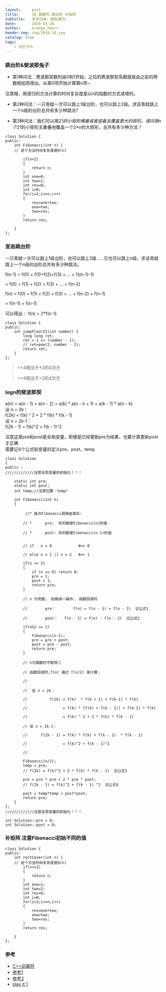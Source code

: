 ```yaml
---
layout:     post
title:      10 斐数列 跳台阶 补矩阵
subtitle:   多多归纳，避免递归~
date:       2019-03-28
author:     orange_heart
header-img: img/2019-10.jpg
catalog: true
tags:
    - 记忆卡片
---
```


### 跳台阶&斐波那兔子

- 第1种问法：费波那契数列由0和1开始，之后的费波那契系数就是由之前的两数相加而得出。从第0项开始计算第n项~

注意哦，用递归的方法计算的时间复杂度是以n的指数的方式递增的。

- 第2种问法：一只青蛙一次可以跳上1级台阶，也可以跳上2级。求该青蛙跳上一个n级的台阶总共有多少种跳法?  

- 第3种问法：我们可以用2*1的小矩形横着或者竖着去覆盖更大的矩形。请问用n个2*1的小矩形无重叠地覆盖一个2*n的大矩形，总共有多少种方法？


```objc
class Solution {
public:
    int Fibonacci(int n) {  
    // 这个方法时间复杂度是O(n)
    
        if(n<2)
        {
            return n;
        }
        int one=0;
        int two=1;
        int res=0;
        int i=0;
        for(i=2;i<=n;i++)
        {
            res=one+two;
            one=two;
            two=res;
        }
        return res;

    }
};
```

### 变态跳台阶
一只青蛙一次可以跳上1级台阶，也可以跳上2级……它也可以跳上n级。求该青蛙跳上一个n级的台阶总共有多少种跳法。

 f(n-1) = f(0) + f(1)+f(2)+f(3) + ... + f((n-1)-1) 
 
   = f(0) + f(1) + f(2) + f(3) + ... + f(n-2) 
 
 f(n) = f(0) + f(1) + f(2) + f(3) + ... + f(n-2) + f(n-1) 
 
   = f(n-1) + f(n-1) 
 
 可以得出： f(n) = 2*f(n-1)

```objc
class Solution {
public:
    int jumpFloorII(int number) {
        long long ret;
		ret = 1 << (number - 1);  
		// ret=pow(2, number - 1);
        return ret;
    }
};
```
> &lt;&lt;4相当于*2的4次方
>
> &gt;&gt;4相当于÷2的4次方

### logn的斐波那契

a(n) = a(n - 1) + a(n - 2) =  a(k) * a(n - k + 1) + a(k - 1) * a(n - k)   
设 n = 2k：   
f(2k) = f(k) ^ 2 + 2 * f(k) * f(k - 1) 	  
设 n = 2k-1： 	  
f(2k - 1) = f(k)^2 + f(k - 1)^2   


注意这里pre和post是全局变量，即便是已经更新pre为结果，也要计算更新post才正确  
需要记4个公式和变量的定义pre，post，temp

```objc
class Solution
{
public :  
/////////////注意全局变量的初始化！！！

    static int pre;
    static int post;
    int temp;//注意位置：temp!
    
    int Fibonacci(int n)
    {  
	
         //* 每次Fibonacci调用结束后:  
	 
        // *      pre:  存的都是Fibonacci(n)的值  
	 
        // *      post: 存的都是Fibonacci(n-1)的值  
	 
	 
        // if   n = 0            #=> 0
	
        // else n = 1 || n = 2   #=> 1
	
        if(n <= 2)
        {
            if (n == 0) return 0;
            pre = 1;
            post = 1;
            return pre;
        }
  
        // n 为奇数， 则做减一操作， 函数回调时 
	
        //        pre：        f(n) = f(n - 1) + f(n - 2)  记公式1  
	
        //        post：   f(n - 1) = f(n) - f(n - 2)  记公式2  
	
        if(n%2 == 1)
        {
            Fibonacci(n-1);
            pre = pre + post;
            post = pre - post;
            return pre;
        }
  
        // n为偶数时不断除二
	
        // 函数回调时,f(n) 通过 f(n/2) 来计算:
	
        //
	
        //  设 n = 2k：
	
        //          f(2k) = f(k)  * f(k + 1) + f(k-1) * f(k)
	
        //                = f(k) * [f(k) + f(k - 1)] + f(k-1) * f(k)
	
        //                = f(k) ^ 2 + 2 * f(k) * f(k - 1)
	
        // 设 n = 2k-1：
	
        //      f(2k - 1) = f(k) * f(k) + f(k - 1)  * f(k - 1)
	
        //                = f(k)^2 + f(k - 1)^2
	
        //
	
        Fibonacci(n/2);
        temp = pre;  
        // f(2k) = f(k)^2 + 2 * f(k) * f(k - 1)  记公式3  
	
        pre = pre * pre + 2 * pre * post;  
        // f(2k - 1) = f(k)^2 + f(k - 1) ^2  记公式4  
	
        post = temp*temp + post*post;
        return pre;
    }
};  
/////////////注意全局变量的初始化！！！

int Solution::pre = 0;
int Solution::post = 0;
```
### 补矩阵 注意Fibonacci初始不同的值

```objc
class Solution {
public:
    int rectCover(int n) {  
    // 这个方法时间复杂度是O(n)     
        if(n<=2)
        {
            return n;
        }
        int one=1;
        int two=2;
        int res=0;
        int i=0;
        for(i=3;i<=n;i++)
        {
            res=one+two;
            one=two;
            two=res;
        }
        return res;

    }
};
```

### 参考

- [C++运算符](http://www.runoob.com/cplusplus/cpp-operators.html)
- [参考1](https://github.com/zhedahht/CodingInterviewChinese2)
- [参考2](https://github.com/gatieme/CodingInterviews)
- [play it 1](https://www.nowcoder.com/practice/c6c7742f5ba7442aada113136ddea0c3?tpId=13&tqId=11160&rp=1&ru=%2Fta%2Fcoding-interviews&qru=%2Fta%2Fcoding-interviews%2Fquestion-rankingg&tPage=1)
<!--stackedit_data:
eyJoaXN0b3J5IjpbMTkxNjY5MzcxMiw2OTUyMTgyOTRdfQ==
-->